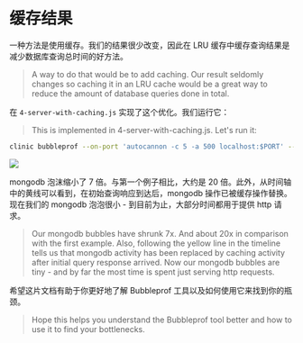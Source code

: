 # 缓存结果

一种方法是使用缓存。我们的结果很少改变，因此在 LRU 缓存中缓存查询结果是减少数据库查询总时间的好方法。
> A way to do that would be to add caching. Our result seldomly changes so caching it in an LRU cache would be a great way to reduce the amount of database queries done in total.

在 `4-server-with-caching.js` 实现了这个优化。我们运行它：
> This is implemented in 4-server-with-caching.js. Let's run it:

```bash
clinic bubbleprof --on-port 'autocannon -c 5 -a 500 localhost:$PORT' -- node 4-server-with-caching.js
```

![](https://clinicjs.org/static/3569454ee519f02bbe0cdfc78fd29e67/71c55/09-A.png)

mongodb 泡沫缩小了 7 倍。与第一个例子相比，大约是 20 倍。此外，从时间轴中的黄线可以看到，在初始查询响应到达后，mongodb 操作已被缓存操作替换。现在我们的 mongodb 泡泡很小 - 到目前为止，大部分时间都用于提供 http 请求。
> Our mongodb bubbles have shrunk 7x. And about 20x in comparison with the first example. Also, following the yellow line in the timeline tells us that mongodb activity has been replaced by caching activity after initial query response arrived. Now our mongodb bubbles are tiny - and by far the most time is spent just serving http requests.

希望这片文档有助于你更好地了解 Bubbleprof 工具以及如何使用它来找到你的瓶颈。
> Hope this helps you understand the Bubbleprof tool better and how to use it to find your bottlenecks.